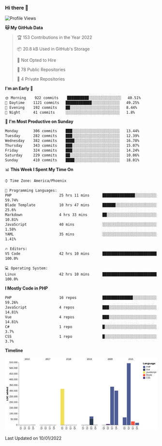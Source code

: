 ### Hi there 👋

<!--START_SECTION:waka-->
![Profile Views](http://img.shields.io/badge/Profile%20Views-0-blue)

**🐱 My GitHub Data** 

> 🏆 153 Contributions in the Year 2022
 > 
> 📦 20.8 kB Used in GitHub's Storage 
 > 
> 🚫 Not Opted to Hire
 > 
> 📜 78 Public Repositories 
 > 
> 🔑 4 Private Repositories  
 > 
**I'm an Early 🐤** 

```text
🌞 Morning    922 commits    ██████████░░░░░░░░░░░░░░░   40.51% 
🌆 Daytime    1121 commits   ████████████░░░░░░░░░░░░░   49.25% 
🌃 Evening    192 commits    ██░░░░░░░░░░░░░░░░░░░░░░░   8.44% 
🌙 Night      41 commits     ░░░░░░░░░░░░░░░░░░░░░░░░░   1.8%

```
📅 **I'm Most Productive on Sunday** 

```text
Monday       306 commits    ███░░░░░░░░░░░░░░░░░░░░░░   13.44% 
Tuesday      282 commits    ███░░░░░░░░░░░░░░░░░░░░░░   12.39% 
Wednesday    382 commits    ████░░░░░░░░░░░░░░░░░░░░░   16.78% 
Thursday     343 commits    ███░░░░░░░░░░░░░░░░░░░░░░   15.07% 
Friday       324 commits    ███░░░░░░░░░░░░░░░░░░░░░░   14.24% 
Saturday     229 commits    ██░░░░░░░░░░░░░░░░░░░░░░░   10.06% 
Sunday       410 commits    ████░░░░░░░░░░░░░░░░░░░░░   18.01%

```


📊 **This Week I Spent My Time On** 

```text
⌚︎ Time Zone: America/Phoenix

💬 Programming Languages: 
PHP                      25 hrs 11 mins      ███████████████░░░░░░░░░░   59.74% 
Blade Template           10 hrs 47 mins      ██████░░░░░░░░░░░░░░░░░░░   25.6% 
Markdown                 4 hrs 33 mins       ██░░░░░░░░░░░░░░░░░░░░░░░   10.81% 
JavaScript               40 mins             ░░░░░░░░░░░░░░░░░░░░░░░░░   1.58% 
YAML                     35 mins             ░░░░░░░░░░░░░░░░░░░░░░░░░   1.41%

🔥 Editors: 
VS Code                  42 hrs 10 mins      █████████████████████████   100.0%

💻 Operating System: 
Linux                    42 hrs 10 mins      █████████████████████████   100.0%

```

**I Mostly Code in PHP** 

```text
PHP                      16 repos            ██████████████░░░░░░░░░░░   59.26% 
JavaScript               4 repos             ███░░░░░░░░░░░░░░░░░░░░░░   14.81% 
Vue                      4 repos             ███░░░░░░░░░░░░░░░░░░░░░░   14.81% 
C#                       1 repo              █░░░░░░░░░░░░░░░░░░░░░░░░   3.7% 
CSS                      1 repo              █░░░░░░░░░░░░░░░░░░░░░░░░   3.7%

```


**Timeline**

![Chart not found](https://raw.githubusercontent.com/mikebronner/mikebronner/master/charts/bar_graph.png) 


 Last Updated on 10/01/2022
<!--END_SECTION:waka-->

<!--
**mikebronner/mikebronner** is a ✨ _special_ ✨ repository because its `README.md` (this file) appears on your GitHub profile.

Here are some ideas to get you started:

- 🔭 I’m currently working on ...
- 🌱 I’m currently learning ...
- 👯 I’m looking to collaborate on ...
- 🤔 I’m looking for help with ...
- 💬 Ask me about ...
- 📫 How to reach me: ...
- 😄 Pronouns: ...
- ⚡ Fun fact: ...
-->
